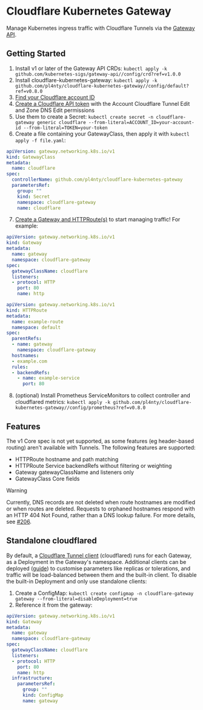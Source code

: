 # Cloudflare Kubernetes Gateway

Manage Kubernetes ingress traffic with Cloudflare Tunnels via the [Gateway API](https://gateway-api.sigs.k8s.io/).

## Getting Started

1. Install v1 or later of the Gateway API CRDs: `kubectl apply -k github.com/kubernetes-sigs/gateway-api//config/crd?ref=v1.0.0`
2. Install cloudflare-kubernetes-gateway: `kubectl apply -k github.com/pl4nty/cloudflare-kubernetes-gateway//config/default?ref=v0.8.0` <!-- x-release-please-version -->
3. [Find your Cloudflare account ID](https://developers.cloudflare.com/fundamentals/setup/find-account-and-zone-ids/)
4. [Create a Cloudflare API token](https://developers.cloudflare.com/fundamentals/api/get-started/create-token/) with the Account Cloudflare Tunnel Edit and Zone DNS Edit permissions
5. Use them to create a Secret: `kubectl create secret -n cloudflare-gateway generic cloudflare --from-literal=ACCOUNT_ID=your-account-id --from-literal=TOKEN=your-token`
6. Create a file containing your GatewayClass, then apply it with `kubectl apply -f file.yaml`:

```yaml
apiVersion: gateway.networking.k8s.io/v1
kind: GatewayClass
metadata:
  name: cloudflare
spec:
  controllerName: github.com/pl4nty/cloudflare-kubernetes-gateway
  parametersRef:
    group: ""
    kind: Secret
    namespace: cloudflare-gateway
    name: cloudflare
```

7. [Create a Gateway and HTTPRoute(s)](https://gateway-api.sigs.k8s.io/guides/http-routing/) to start managing traffic! For example:

```yaml
apiVersion: gateway.networking.k8s.io/v1
kind: Gateway
metadata:
  name: gateway
  namespace: cloudflare-gateway
spec:
  gatewayClassName: cloudflare
  listeners:
  - protocol: HTTP
    port: 80
    name: http
```

```yaml
apiVersion: gateway.networking.k8s.io/v1
kind: HTTPRoute
metadata:
  name: example-route
  namespace: default
spec:
  parentRefs:
  - name: gateway
    namespace: cloudflare-gateway
  hostnames:
  - example.com
  rules:
  - backendRefs:
    - name: example-service
      port: 80
```

8. (optional) Install Prometheus ServiceMonitors to collect controller and cloudflared metrics: `kubectl apply -k github.com/pl4nty/cloudflare-kubernetes-gateway//config/prometheus?ref=v0.8.0` <!-- x-release-please-version -->

## Features

The v1 Core spec is not yet supported, as some features (eg header-based routing) aren't available with Tunnels. The following features are supported:

* HTTPRoute hostname and path matching
* HTTPRoute Service backendRefs without filtering or weighting
* Gateway gatewayClassName and listeners only
* GatewayClass Core fields

> [!WARNING]
> Currently, DNS records are not deleted when route hostnames are modified or when routes are deleted.
> Requests to orphaned hostnames respond with an HTTP 404 Not Found, rather than a DNS lookup failure.
> For more details, see [#206](https://github.com/pl4nty/cloudflare-kubernetes-gateway/issues/206).

<!-- * HTTPRoute Gateway parentRefs, without sectionName
* HTTPRoute hostnames, but not listener filtering or precedence
* HTTPRoute rule path match only
* HTTPRoute backendRefs without filtering or weighting
* Gateway gatewayClassName, listeners aren't validated
* GatewayClass Core fields -->

## Standalone cloudflared

By default, a [Cloudflare Tunnel client](https://github.com/cloudflare/cloudflared) (cloudflared) runs for each Gateway, as a Deployment in the Gateway's namespace.
Additional clients can be deployed ([guide](https://developers.cloudflare.com/cloudflare-one/connections/connect-networks/deploy-tunnels/deployment-guides/)) to customise parameters like replicas or tolerations, and traffic will be load-balanced between them and the built-in client.
To disable the built-in Deployment and only use standalone clients:

1. Create a ConfigMap: `kubectl create configmap -n cloudflare-gateway gateway --from-literal=disableDeployment=true`
2. Reference it from the gateway:

```yaml
apiVersion: gateway.networking.k8s.io/v1
kind: Gateway
metadata:
  name: gateway
  namespace: cloudflare-gateway
spec:
  gatewayClassName: cloudflare
  listeners:
  - protocol: HTTP
    port: 80
    name: http
  infrastructure:
    parametersRef:
      group: ""
      kind: ConfigMap
      name: gateway
```
